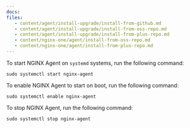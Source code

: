 ```yaml
---
docs:
files:
   - content/agent/install-upgrade/install-from-github.md
   - content/agent/install-upgrade/install-from-oss-repo.md
   - content/agent/install-upgrade/install-from-plus-repo.md
   - content/nginx-one/agent/install-from-oss-repo.md
   - content/nginx-one/agent/install-from-plus-repo.md
---
```


To start NGINX Agent on `systemd` systems, run the following command:

```shell
sudo systemctl start nginx-agent
```

To enable NGINX Agent to start on boot, run the following command:

```shell
sudo systemctl enable nginx-agent
```

To stop NGINX Agent, run the following command:

```shell
sudo systemctl stop nginx-agent
```